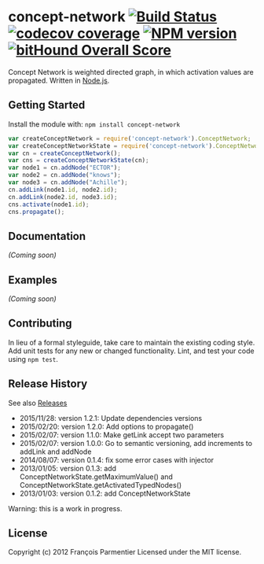 # concept-network [![Build Status](https://img.shields.io/travis/parmentf/node-concept-network.svg?style=flat-square)](http://travis-ci.org/parmentf/node-concept-network) [![codecov coverage](https://img.shields.io/codecov/c/github/parmentf/node-concept-network.svg?style=flat-square)](https://codecov.io/github/parmentf/node-concept-network) [![NPM version](https://img.shields.io/npm/v/concept-network.svg?style=flat-square)](http://badge.fury.io/js/concept-network) [![bitHound Overall Score](https://www.bithound.io/github/parmentf/node-concept-network/badges/score.svg)](https://www.bithound.io/github/parmentf/node-concept-network)

Concept Network is weighted directed graph, in which activation values are propagated. Written in [Node.js](http://nodejs.org).

## Getting Started
Install the module with: `npm install concept-network`

```javascript
var createConceptNetwork = require('concept-network').ConceptNetwork;
var createConceptNetworkState = require('concept-network').ConceptNetworkState;
var cn = createConceptNetwork();
var cns = createConceptNetworkState(cn);
var node1 = cn.addNode("ECTOR");
var node2 = cn.addNode("knows");
var node3 = cn.addNode("Achille");
cn.addLink(node1.id, node2.id);
cn.addLink(node2.id, node3.id);
cns.activate(node1.id);
cns.propagate();
```

## Documentation
_(Coming soon)_

## Examples
_(Coming soon)_

## Contributing
In lieu of a formal styleguide, take care to maintain the existing coding style. Add unit tests for any new or changed functionality. Lint, and test your code using `npm test`.

## Release History

See also [Releases](https://github.com/parmentf/node-concept-network/releases)

* 2015/11/28: version 1.2.1: Update dependencies versions
* 2015/02/20: version 1.2.0: Add options to propagate()
* 2015/02/07: version 1.1.0: Make getLink accept two parameters
* 2015/02/07: version 1.0.0: Go to semantic versioning, add increments to addLink and addNode
* 2014/08/07: version 0.1.4: fix some error cases with injector
* 2013/01/05: version 0.1.3: add ConceptNetworkState.getMaximumValue() and ConceptNetworkState.getActivatedTypedNodes()
* 2013/01/03: version 0.1.2: add ConceptNetworkState

Warning: this is a work in progress.

## License
Copyright (c) 2012 François Parmentier
Licensed under the MIT license.
